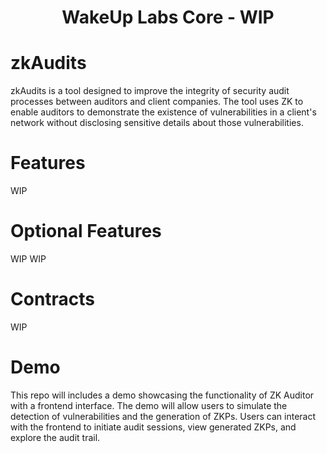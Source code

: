 <h1 align="center"> WakeUp Labs Core - WIP </h1>

# zkAudits
zkAudits is a tool designed to improve the integrity of security audit processes between auditors and client companies. The tool uses ZK to enable auditors to demonstrate the existence of vulnerabilities in a client's network without disclosing sensitive details about those vulnerabilities.
# Features
WIP
# Optional Features
WIP
WIP
# Contracts
WIP
# Demo
This repo will includes a demo showcasing the functionality of ZK Auditor with a frontend interface. The demo will allow users to simulate the detection of vulnerabilities and the generation of ZKPs. Users can interact with the frontend to initiate audit sessions, view generated ZKPs, and explore the audit trail.




